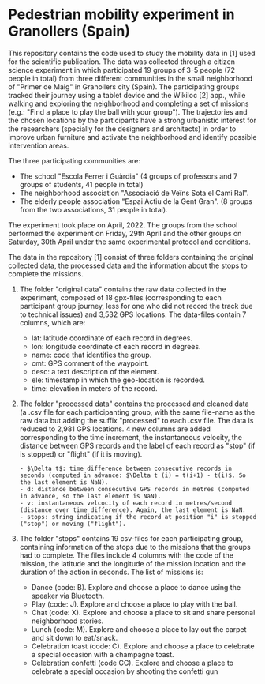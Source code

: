 # Pedestrian mobility experiment in Granollers (Spain)

This repository contains the code used to study the mobility data in [1] used for the scientific publication. The data was collected through a citizen science experiment 
in which participated 19 groups of 3-5 people (72 people in total) from three different communities in the small neighborhood of "Primer de Maig" in Granollers city (Spain). The participating groups tracked their journey using a tablet device and the Wikiloc [2] app., while walking and exploring the neighborhood and completing a set of missions (e.g.: "Find a place to play the ball with your group"). The trajectories and the chosen locations by the participants have a strong urbanistic interest for the researchers (specially for the designers and architects) in order to improve urban furniture and activate the neighborhood and identify possible intervention areas.

The three participating communities are:
  - The school "Escola Ferrer i Guàrdia" (4 groups of professors and 7 groups of students, 41 people in total)
  - The neighborhood association "Associació de Veïns Sota el Cami Ral". 
  - The elderly people association "Espai Actiu de la Gent Gran". (8 groups from the two associations, 31 people in total).
  
 
The experiment took place on April, 2022. The groups from the school performed the experiment on Friday, 29th April and the other groups on Saturday, 30th April under the same experimental protocol and conditions.

The data in the repository [1] consist of three folders containing the original collected data, the processed data and the information about the stops to complete the missions.

  1. The folder "original data" contains the raw data collected in the experiment, composed of 18 gpx-files (corresponding to each participant group journey, less for one who did not record the track due to technical issues) and 3,532 GPS locations. The data-files contain 7 columns, which are:
    
      - lat: latitude coordinate of each record in degrees.
      - lon: longitude coordinate of each record in degrees.
      - name: code that identifies the group.
      - cmt: GPS comment of the waypoint.
      - desc: a text description of the element.
      - ele: timestamp in which the geo-location is recorded.
      - time: elevation in meters of the record.
  
  
2. The folder "processed data" contains the processed and cleaned data (a .csv file for each participanting group, with the same file-name as the raw data but adding the suffix "processed" to each .csv file. The data is reduced to 2,981 GPS locations. 4 new columns are added corresponding to the time increment, the instantaneous velocity, the distance between GPS records and the label of each record as "stop" (if is stopped) or "flight" (if it is moving).

       - $\Delta t$: time difference between consecutive records in seconds (computed in advance: $\Delta t (i) = t(i+1) - t(i)$. So the last element is NaN).
       - d: distance between consecutive GPS records in metres (computed in advance, so the last element is NaN).
       - v: instantaneous velcocity of each record in metres/second (distance over time difference). Again, the last element is NaN.
       - stops: string indicating if the record at position "i" is stopped ("stop") or moving ("flight"). 

3. The folder "stops" contains 19 csv-files for each participating group, containing information of the stops due to the missions that the groups had to complete. The files include 4 columns with the code of the mission, the latitude and the longitude of the mission location and the duration of the action in seconds. The list of missions is:

    - Dance (code: B). Explore and choose a place to dance using the speaker via Bluetooth.
    - Play (code: J). Explore and choose a place to play with the ball.
    - Chat (code: X). Explore and choose a place to sit and share personal neighborhood stories.
    - Lunch (code: M). Explore and choose a place to lay out the carpet and sit down to eat/snack.
    - Celebration toast (code: C). Explore and choose a place to celebrate a special occasion with a champagne toast.
    - Celebration confetti (code CC). Explore and choose a place to celebrate a special occasion by shooting the confetti gun
